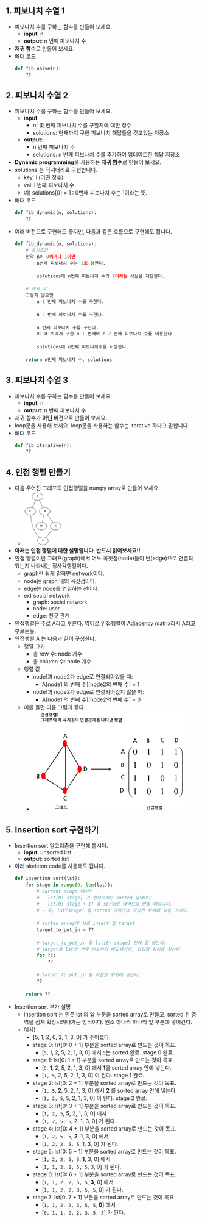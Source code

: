 ## 1. 피보나치 수열 1
- 피보나치 수를 구하는 함수를 만들어 보세요.
    - **input**: n
    - **output**: n 번째 피보나치 수
- **재귀 함수**로 만들어 보세요.
- 뼈대 코드
    ```python
    def fib_naive(n):
        ??
    ```

## 2. 피보나치 수열 2
- 피보나치 수를 구하는 함수를 만들어 보세요.
    - **input**: 
        - n: 몇 번째 피보나치 수를 구할지에 대한 정수
        - solutions: 현재까지 구한 피보나치 해답들을 갖고있는 저장소
    - **output**: 
        - n 번째 피보나치 수
        - solutions: n 번째 피보나치 수를 추가하여 업데이트한 해답 저장소
- **Dynamic programming**을 사용하는 **재귀 함수**로 만들어 보세요.
- solutions 는 딕셔너리로 구현합니다.
    - key: i (어떤 정수)
    - val: i 번째 피보나치 수
    - 예) solutions[0] = 1 : 0번째 피보나치 수는 1이라는 뜻.
- 뼈대 코드
    ```python
    def fib_dynamic(n, solutions):
        ??
    ```
- 여러 버전으로 구현해도 좋지만, 다음과 같은 흐름으로 구현해도 됩니다.
    ```python
    def fib_dynamic(n, solutions):
        # 초기조건
        만약 n이 0이거나 1이면
            n번째 피보나치 수는 1로 정한다.

            solutions에 n번째 피보나치 수가 1이라는 사실을 저장한다.

        # 재귀 식
        그렇지 않으면
            n-1 번째 피보나치 수를 구한다.

            n-2 번째 피보나치 수를 구한다.

            n 번째 피보나치 수를 구한다.
            이 때 위에서 구한 n-1 번째와 n-2 번째 피보나치 수를 이용한다.

            solutions에 n번째 피보나치수를 저장한다.

        return n번째 피보나치 수, solutions
    ```

## 3. 피보나치 수열 3
- 피보나치 수를 구하는 함수를 만들어 보세요.
    - **input**: n
    - **output**: n 번째 피보나치 수
- 재귀 함수가 **아닌** 버전으로 만들어 보세요. 
- loop문을 사용해 보세요. loop문을 사용하는 함수는 iterative 하다고 말합니다.
- 뼈대 코드
    ```python
    def fib_iterative(n):
        ??
    ```

## 4. 인접 행렬 만들기
- 다음 주어진 그래프의 인접행렬을 numpy array로 만들어 보세요.
    - <img src="graph.png" alt="Drawing"  width="100px"/>
- **아래는 인접 행렬에 대한 설명입니다. 반드시 읽어보세요!!**
- 인접 행렬이란 그래프(graph)에서 어느 꼭짓점(node)들이 변(edge)으로 연결되었는지 나타내는 정사각행렬이다.
    - graph란 쉽게 말하면 network이다.
    - node는 graph 내의 꼭짓점이다.
    - edge는 node를 연결하는 선이다.
    - ex) social network
        - graph: social network
        - node: user
        - edge: 친구 관계
- 인접행렬은 주로 A라고 부른다. 영어로 인접행렬이 Adjacency matrix라서 A라고 부르는듯.
- 인접행렬 A 는 다음과 같이 구성한다.
    - 행렬 크기
        - 총 row 수: node 개수
        - 총 column 수: node 개수
    - 행렬 값
        - node1과 node2가 edge로 연결되어있을 때: 
            - A[node1 의 번째 수][node2의 번째 수] = 1
        - node1과 node2가 edge로 연결되어있지 않을 때: 
            - A[node1 의 번째 수][node2의 번째 수] = 0
    - 예를 들면 다음 그림과 같다.
        - <img src="adj_mat.png" alt="Drawing" width="400px"/>


## 5. Insertion sort 구현하기
- Insertion sort 알고리즘을 구현해 봅시다.
    - **input**: unsorted list
    - **output**: sorted list
- 아래 skeleton code를 사용해도 됩니다.
    ```python
    def insertion_sort(lst):
        for stage in range(0, len(lst)):
            # Current stage 에서는
            # - lst[0: stage] 가 현재로서는 sorted 영역이고
            # - lst[0: stage + 1] 을 sorted 영역으로 만들 예정이다.
            # - 즉, lst[stage] 를 sorted 영역안의 적당한 위치에 넣을 것이다.
            
            # sorted array에 새로 insert 할 target
            target_to_put_in = ??
            
            # target_to_put_in 을 lst[0: stage] 안에 잘 넣는다.
            # target을 lst의 맨앞 원소부터 비교해가며, 삽입할 위치를 찾는다.
            for ??:
                ??
            
            # target_to_put_in 을 적절한 위치에 넣는다.
            ??

        return ??
    ```
- Insertion sort 부가 설명
    - insertion sort 는 인풋 lst 의 앞 부분을 sorted array로 만들고, sorted 된 영역을 점차 확장시켜나가는 방식이다. 원소 하나씩 하나씩 앞 부분에 넣어간다.
    - 예시) 
        + [5, 1, 2, 6, 2, 1, 3, 0] 가 주어졌다. 
        + stage 0: lst[0: 0 + 1] 부분을 sorted array로 만드는 것이 목표.
            - [```5```, 1, 2, 5, 2, 1, 3, 0] 에서 ```5```는 sorted 완료. stage 0 완료.
        + stage 1: lst[0: 1 + 1] 부분을 sorted array로 만드는 것이 목표.
            - [```5```, **1**, 2, 5, 2, 1, 3, 0] 에서 **1**을 sorted array 안에 넣는다.
            - [```1, 5```, 2, 5, 2, 1, 3, 0] 이 된다. stage 1 완료.
        + stage 2: lst[0: 2 + 1] 부분을 sorted array로 만드는 것이 목표.
            - [```1, 5```, **2**, 5, 2, 1, 3, 0] 에서 **2** 를 sorted array 안에 넣는다.
            - [```1, 2, 5```, 5, 2, 1, 3, 0] 이 된다. stage 2 완료.
        + stage 3: lst[0: 3 + 1] 부분을 sorted array로 만드는 것이 목표.
            - [```1, 2, 5```, **5**, 2, 1, 3, 0] 에서
            - [```1, 2, 5, 5```, 2, 1, 3, 0] 가 된다.
        + stage 4: lst[0: 4 + 1] 부분을 sorted array로 만드는 것이 목표.
            - [```1, 2, 5, 5```, **2**, 1, 3, 0] 에서
            - [```1, 2, 2, 5, 5```, 1, 3, 0] 가 된다.
        + stage 5: lst[0: 5 + 1] 부분을 sorted array로 만드는 것이 목표.
            - [```1, 2, 2, 5, 5```, **1**, 3, 0] 에서
            - [```1, 1, 2, 2, 5, 5```, 3, 0] 가 된다.
        + stage 6: lst[0: 6 + 1] 부분을 sorted array로 만드는 것이 목표.
            - [```1, 1, 2, 2, 5, 5```, **3**, 0] 에서
            - [```1, 1, 2, 2, 3, 5, 5```, 0] 가 된다.
        + stage 7: lst[0: 7 + 1] 부분을 sorted array로 만드는 것이 목표.
            - [```1, 1, 2, 2, 3, 5, 5```, **0**] 에서
            - [```0, 1, 1, 2, 2, 3, 5, 5```] 가 된다.

